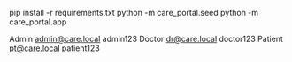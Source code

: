 pip install -r requirements.txt
python -m care_portal.seed 
python -m care_portal.app
 
 
 Admin	admin@care.local	admin123
Doctor	dr@care.local	doctor123
Patient	pt@care.local	patient123

    

